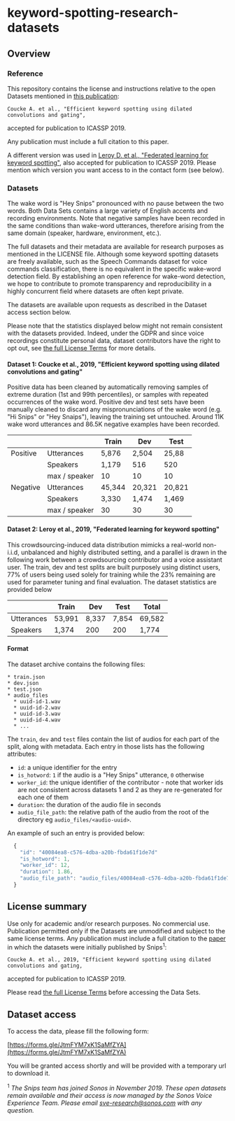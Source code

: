# keyword-spotting-research-datasets

## Overview

### Reference

This repository contains the license and instructions relative to the open
Datasets mentioned in [this publication](https://arxiv.org/abs/1811.07684):

```
Coucke A. et al., "Efficient keyword spotting using dilated convolutions and gating",
```
accepted for publication to ICASSP 2019.

Any publication must include a full citation to this paper.

A different version was used in [Leroy D. et al., "Federated learning for keyword spotting"](https://arxiv.org/abs/1810.05512), also accepted for publication to ICASSP 2019. Please mention which version you want access to in the contact form (see below).

### Datasets

The wake word is "Hey Snips" pronounced with no pause between the two words. Both Data Sets contains a large variety of 
English accents and recording environments. Note that negative samples have been recorded in the same conditions than wake-word utterances, therefore arising from the same domain (speaker, hardware, environment, etc.).

The full datasets and their metadata are available for research purposes as mentioned in the LICENSE file. Although some 
keyword spotting datasets are freely available, such as the Speech Commands dataset for voice commands classification, 
there is no equivalent in the specific wake-word detection field. By establishing an open reference for wake-word 
detection, we hope to contribute to promote transparency and reproducibility in a highly concurrent field where datasets
 are often kept private.
 
The datasets are available upon requests as described in the Dataset access
section below.

Please note that the statistics displayed below might not
remain consistent with the datasets provided. Indeed, under the
GDPR and since voice recordings constitute personal data, dataset contributors
have the right to opt out, see [the full License Terms](https://github.com/snipsco/keyword-spotting-research-datasets/blob/master/LICENSE) for
more details.


#### Dataset 1: Coucke et al., 2019, "Efficient keyword spotting using dilated convolutions and gating"

Positive data has been cleaned by automatically removing samples of extreme duration (1st and 99th percentiles), or 
samples with repeated occurrences of the wake word. Positive dev and test sets have been manually cleaned to discard any
 mispronunciations of the wake word (e.g. "Hi Snips" or "Hey Snaips"), leaving the training set untouched.
 Around 11K wake word utterances and 86.5K negative examples have been recorded. 

|          |               |  Train |  Dev   |  Test  | 
|----------|---------------|--------|--------|--------| 
| Positive  | Utterances    | 5,876  | 2,504  | 25,88  | 
|          | Speakers      | 1,179  | 516    | 520    | 
|          | max / speaker | 10     | 10     | 10     | 
| Negative | Utterances    | 45,344 | 20,321 | 20,821 | 
|          | Speakers      | 3,330  | 1,474  | 1,469  | 
|          | max / speaker | 30     | 30     | 30     | 



#### Dataset 2: Leroy et al., 2019, "Federated learning for keyword spotting"

This crowdsourcing-induced data distribution mimicks a real-world non-i.i.d, unbalanced and highly distributed setting, and a parallel is drawn in the following work between a crowdsourcing contributor and a voice assistant user. The train, dev and test splits are built purposely using distinct users, 77\% of users being used solely for training while the 23\% remaining are used for parameter tuning and final evaluation. The dataset statistics are provided below

|            |  Train |  Dev  |  Test  |  Total | 
|------------|--------|-------|--------|--------| 
| Utterances | 53,991 | 8,337 | 7,854  | 69,582 | 
| Speakers   | 1,374  | 200   | 200    | 1,774  | 


#### Format

The dataset archive contains the following files:
```
* train.json
* dev.json
* test.json
* audio_files
  * uuid-id-1.wav
  * uuid-id-2.wav
  * uuid-id-3.wav
  * uuid-id-4.wav
  * ...
```

The `train`, `dev` and `test` files contain the list of audios for each part of the split, along with metadata. Each 
entry in those lists has the following attributes:

* `id`: a unique identifier for the entry
* `is_hotword`: `1` if the audio is a "Hey Snips" utterance, `0` otherwise
* `worker_id`: the unique identifier of the contributor - note that worker ids are not consistent across datasets 1 and 2 as they are re-generated for each one of them
* `duration`: the duration of the audio file in seconds
* `audio_file_path`: the relative path of the audio from the root of the directory eg `audio_files/<audio-uuid>`.

An example of such an entry is provided below:

```javascript
  {
    "id": "40084ea8-c576-4dba-a20b-fbda61f1de7d"
    "is_hotword": 1, 
    "worker_id": 12, 
    "duration": 1.86, 
    "audio_file_path": "audio_files/40084ea8-c576-4dba-a20b-fbda61f1de7d.wav", 
  }
```

## License summary

Use only for academic and/or research purposes. No commercial use.
Publication permitted only if the Datasets are unmodified and subject to the same license terms.
Any publication must include a full citation to the [paper](https://arxiv.org/abs/1811.07684) in which the
datasets were initially published by Snips<sup>1</sup>:

```
Coucke A. et al., 2019, "Efficient keyword spotting using dilated convolutions and gating,
```
accepted for publication to ICASSP 2019.

Please read [the full License Terms](https://github.com/sonos/keyword-spotting-research-datasets/blob/master/LICENSE) before accessing the Data Sets.

## Dataset access

To access the data, please fill the following form:

[https://forms.gle/JtmFYM7xK1SaMfZYA](https://forms.gle/JtmFYM7xK1SaMfZYA)

You will be granted access shortly and will be provided with a temporary url to download it.



<sup>1</sup> *The Snips team has joined Sonos in November 2019. These open datasets remain available and their access is now managed by the Sonos Voice Experience Team. Please email sve-research@sonos.com with any question.*
